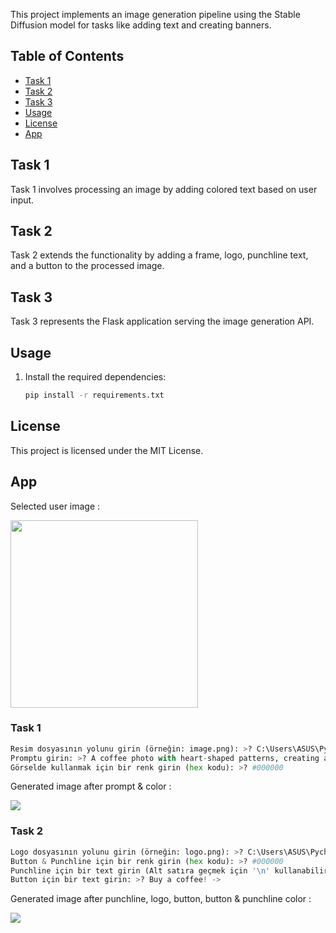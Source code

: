 This project implements an image generation pipeline using the Stable Diffusion model for tasks like adding text and creating banners.

## Table of Contents

- [Task 1](#task-1)
- [Task 2](#task-2)
- [Task 3](#task-3)
- [Usage](#usage)
- [License](#license)
- [App](#app)

## Task 1

Task 1 involves processing an image by adding colored text based on user input.

## Task 2

Task 2 extends the functionality by adding a frame, logo, punchline text, and a button to the processed image.

## Task 3

Task 3 represents the Flask application serving the image generation API.

## Usage
1. Install the required dependencies:

   ```bash
   pip install -r requirements.txt

## License
This project is licensed under the MIT License.

## App
Selected user image :

<img src="https://github.com/erendagstan/StableDiffusion-img2img/assets/86521359/b88198f7-e078-4733-803a-f213600f91d2" width=300 height=300>

### Task 1 

  ```python
  Resim dosyasının yolunu girin (örneğin: image.png): >? C:\Users\ASUS\PycharmProjects\spaceship-titanic\photos\kahve2.png
  Promptu girin: >? A coffee photo with heart-shaped patterns, creating a warm atmosphere, featuring rising steam above the coffee, and highlighted by delightful foam.
  Görselde kullanmak için bir renk girin (hex kodu): >? #000000
  ```
Generated image after prompt & color :

<img src="https://github.com/erendagstan/StableDiffusion-img2img/assets/86521359/c8e58673-8f5f-49c6-9724-3b6d2165c42a">


### Task 2

  ```python
  Logo dosyasının yolunu girin (örneğin: logo.png): >? C:\Users\ASUS\PycharmProjects\spaceship-titanic\logos\cland.png
  Button & Punchline için bir renk girin (hex kodu): >? #000000
  Punchline için bir text girin (Alt satıra geçmek için '\n' kullanabilirsiniz): >? Come, Enjoy\n&Drink Coffee!
  Button için bir text girin: >? Buy a coffee! ->
  ```
Generated image after punchline, logo, button, button & punchline color :

<img src="https://github.com/erendagstan/StableDiffusion-img2img/assets/86521359/253b2d57-7ae1-400a-8ef9-646f7864915e">
